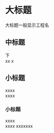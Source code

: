 大标题
=====================================
大标题一般显示工程名<br/>


中标题
------------------------------
下<br/>
	xx
	x

## 小标题
xxxx<br/>
xxxx
### 小标题
xxxx<br/>
	xxxx
	xxxxxxx

